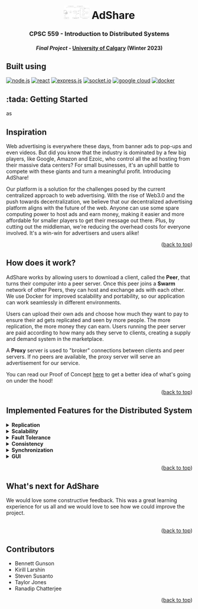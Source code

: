 <h1 align="center">
    <a name="readme-top"></a>
    <img src="./docs/arch.png" style="background-color:white" width="69px">
    <b> AdShare</b>
</h1>

<h3 align="center"> CPSC 559 - Introduction to Distributed Systems </h3>
<h4 align="center"> <i>Final Project</i> - <a href="https://www.ucalgary.ca/">University of Calgary</a> (Winter 2023) </h4>


## Built using

[![node.js](https://img.shields.io/badge/node.js-6DA55F?style=for-the-badge&logo=node.js&logoColor=white)](https://nodejs.org/en/)
[![react](https://img.shields.io/badge/react-%2320232a.svg?style=for-the-badge&logo=react&logoColor=%2361DAFB)](https://reactjs.org/)
[![express.js](https://img.shields.io/badge/express.js-%23404d59.svg?style=for-the-badge&logo=express&logoColor=%2361DAFB)](https://expressjs.com/)
[![socket.io](https://img.shields.io/badge/Socket.io-010101?&style=for-the-badge&logo=Socket.io&logoColor=white)](https://socket.io/)
[![google cloud](https://img.shields.io/badge/Google_Cloud-4285F4?style=for-the-badge&logo=google-cloud&logoColor=white)](https://cloud.google.com/)
[![docker](https://img.shields.io/badge/Docker-2CA5E0?style=for-the-badge&logo=docker&logoColor=white)](https://docker.com)

<h2> :tada: Getting Started </h2>

as


<h2> Inspiration </h2>

Web advertising is everywhere these days, from banner ads to pop-ups and even videos. But did you know that the industry is dominated by a few big players, like Google, Amazon and Ezoic, who control all the ad hosting from their massive data centers? For small businesses, it's an uphill battle to compete with these giants and turn a meaningful profit. Introducing AdShare!

Our platform is a solution for the challenges posed by the current centralized approach to web advertising. With the rise of Web3.0 and the push towards decentralization, we believe that our decentralized advertising platform aligns with the future of the web. Anyone can use some spare computing power to host ads and earn money, making it easier and more affordable for smaller players to get their message out there. Plus, by cutting out the middleman, we're reducing the overhead costs for everyone involved. It's a win-win for advertisers and users alike!
<p align="right">(<a href="#readme-top">back to top</a>)</p>

<h2> How does it work? </h2>

AdShare works by allowing users to download a client, called the <b>Peer</b>, that turns their computer into a peer server. Once this peer joins a <b>Swarm</b> network of other Peers, they can host and exchange ads with each other. We use Docker for improved scalability and portability, so our application can work seamlessly in different environments.

Users can upload their own ads and choose how much they want to pay to ensure their ad gets replicated and seen by more people. The more replication, the more money they can earn. Users running the peer server are paid according to how many ads they serve to clients, creating a supply and demand system in the marketplace.

A <b>Proxy</b> server is used to "broker" connections between clients and peer servers. If no peers are available, the proxy server will serve an advertisement for our service.

You can read our Proof of Concept [here](./docs/README.md) to get a better idea of what's going on under the hood!
<p align="right">(<a href="#readme-top">back to top</a>)</p>

<h2> Implemented Features for the Distributed System </h2>

<details>
    <summary> 
        <b>Replication</b> 
    </summary>
    Lorem Ipsum
</details>

<details>
    <summary> 
        <b>Scalability</b> 
    </summary>
    Lorem Ipsum
</details>

<details>
    <summary> 
        <b>Fault Tolerance</b> 
    </summary>
    Lorem Ipsum
</details>

<details>
    <summary> 
        <b>Consistency</b> 
    </summary>
    Lorem Ipsum
</details>

<details>
    <summary> 
        <b>Synchronization</b> 
    </summary>
    Lorem Ipsum
</details>

<details>
    <summary> 
        <b>GUI</b> 
    </summary>
    Lorem Ipsum
</details>
<p align="right">(<a href="#readme-top">back to top</a>)</p>


<h2> What's next for AdShare </h2>

We would love some constructive feedback. This was a great learning experience for us all and we would love to see how we could improve the project. <br><br>
<p align="right">(<a href="#readme-top">back to top</a>)</p>

<h2> Contributors </h2>

* Bennett Gunson
* Kirill Larshin
* Steven Susanto
* Taylor Jones
* Ranadip Chatterjee 
<p align="right">(<a href="#readme-top">back to top</a>)</p>
